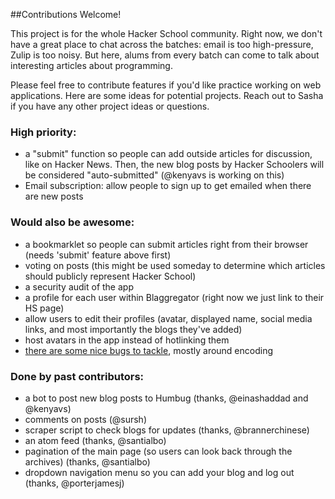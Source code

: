 ##Contributions Welcome!

This project is for the whole Hacker School community. Right now, we don't have a great place to chat across the batches: email is too high-pressure, Zulip is too noisy. But here, alums from every batch can come to talk about interesting articles about programming. 

Please feel free to contribute features if you'd like practice working on web applications. Here are some ideas for potential projects. Reach out to Sasha if you have any other project ideas or questions. 

### High priority:
- a "submit" function so people can add outside articles for discussion, like on Hacker News. Then, the new blog posts by Hacker Schoolers will be considered "auto-submitted" (@kenyavs is working on this)
- Email subscription: allow people to sign up to get emailed when there are new posts

### Would also be awesome:
- a bookmarklet so people can submit articles right from their browser (needs 'submit' feature above first)
- voting on posts (this might be used someday to determine which articles should publicly represent Hacker School)
- a security audit of the app
- a profile for each user within Blaggregator (right now we just link to their HS page)
- allow users to edit their profiles (avatar, displayed name, social media links, and most importantly the blogs they've added)
- host avatars in the app instead of hotlinking them 
- [there are some nice bugs to tackle](https://github.com/sursh/blaggregator/issues?page=1&state=open), mostly around encoding

### Done by past contributors: 
- a bot to post new blog posts to Humbug (thanks, @einashaddad and @kenyavs)
- comments on posts (@sursh)
- scraper script to check blogs for updates (thanks, @brannerchinese)
- an atom feed (thanks, @santialbo)
- pagination of the main page (so users can look back through the archives) (thanks, @santialbo)
- dropdown navigation menu so you can add your blog and log out (thanks, @porterjamesj)